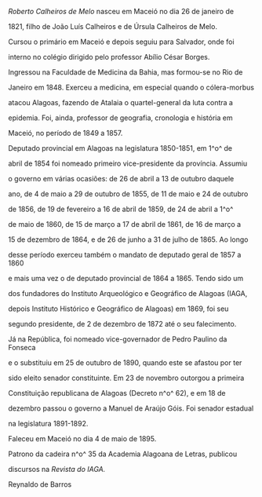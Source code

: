 

*Roberto Calheiros de Melo* nasceu em Maceió no dia 26 de janeiro de

1821, filho de João Luís Calheiros e de Úrsula Calheiros de Melo.



Cursou o primário em Maceió e depois seguiu para Salvador, onde foi

interno no colégio dirigido pelo professor Abílio César Borges.

Ingressou na Faculdade de Medicina da Bahia, mas formou-se no Rio de

Janeiro em 1848. Exerceu a medicina, em especial quando o cólera-morbus

atacou Alagoas, fazendo de Atalaia o quartel-general da luta contra a

epidemia. Foi, ainda, professor de geografia, cronologia e história em

Maceió, no período de 1849 a 1857.



Deputado provincial em Alagoas na legislatura 1850-1851, em 1^o^ de

abril de 1854 foi nomeado primeiro vice-presidente da província. Assumiu

o governo em várias ocasiões: de 26 de abril a 13 de outubro daquele

ano, de 4 de maio a 29 de outubro de 1855, de 11 de maio e 24 de outubro

de 1856, de 19 de fevereiro a 16 de abril de 1859, de 24 de abril a 1^o^

de maio de 1860, de 15 de março a 17 de abril de 1861, de 16 de março a

15 de dezembro de 1864, e de 26 de junho a 31 de julho de 1865. Ao longo

desse período exerceu também o mandato de deputado geral de 1857 a 1860

e mais uma vez o de deputado provincial de 1864 a 1865. Tendo sido um

dos fundadores do Instituto Arqueológico e Geográfico de Alagoas (IAGA,

depois Instituto Histórico e Geográfico de Alagoas) em 1869, foi seu

segundo presidente, de 2 de dezembro de 1872 até o seu falecimento.



Já na República, foi nomeado vice-governador de Pedro Paulino da Fonseca

e o substituiu em 25 de outubro de 1890, quando este se afastou por ter

sido eleito senador constituinte. Em 23 de novembro outorgou a primeira

Constituição republicana de Alagoas (Decreto n^o^ 62), e em 18 de

dezembro passou o governo a Manuel de Araújo Góis. Foi senador estadual

na legislatura 1891-1892.



Faleceu em Maceió no dia 4 de maio de 1895.



Patrono da cadeira n^o^ 35 da Academia Alagoana de Letras, publicou

discursos na *Revista do IAGA.*



Reynaldo de Barros



